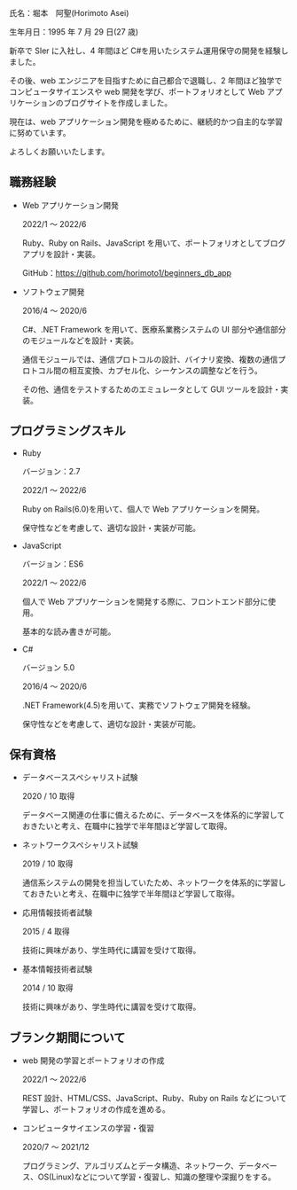 氏名：堀本　阿聖(Horimoto Asei)

生年月日：1995 年 7 月 29 日(27 歳)

新卒で SIer に入社し、4 年間ほど C#を用いたシステム運用保守の開発を経験しました。

その後、web エンジニアを目指すために自己都合で退職し、2 年間ほど独学でコンピュータサイエンスや web 開発を学び、ポートフォリオとして Web アプリケーションのブログサイトを作成しました。

現在は、web アプリケーション開発を極めるために、継続的かつ自主的な学習に努めています。

よろしくお願いいたします。

## 職務経験

- Web アプリケーション開発

  2022/1 ～ 2022/6

  Ruby、Ruby on Rails、JavaScript を用いて、ポートフォリオとしてブログアプリを設計・実装。

  GitHub：https://github.com/horimoto1/beginners_db_app

- ソフトウェア開発

  2016/4 ～ 2020/6

  C#、.NET Framework を用いて、医療系業務システムの UI 部分や通信部分のモジュールなどを設計・実装。

  通信モジュールでは、通信プロトコルの設計、バイナリ変換、複数の通信プロトコル間の相互変換、カプセル化、シーケンスの調整などを行う。

  その他、通信をテストするためのエミュレータとして GUI ツールを設計・実装。

## プログラミングスキル

- Ruby

  バージョン：2.7

  2022/1 ～ 2022/6

  Ruby on Rails(6.0)を用いて、個人で Web アプリケーションを開発。

  保守性などを考慮して、適切な設計・実装が可能。

- JavaScript

  バージョン：ES6

  2022/1 ～ 2022/6

  個人で Web アプリケーションを開発する際に、フロントエンド部分に使用。

  基本的な読み書きが可能。

- C#

  バージョン 5.0

  2016/4 ～ 2020/6

  .NET Framework(4.5)を用いて、実務でソフトウェア開発を経験。

  保守性などを考慮して、適切な設計・実装が可能。

## 保有資格

- データベーススペシャリスト試験

  2020 / 10 取得

  データベース関連の仕事に備えるために、データベースを体系的に学習しておきたいと考え、在職中に独学で半年間ほど学習して取得。

- ネットワークスペシャリスト試験

  2019 / 10 取得

  通信系システムの開発を担当していたため、ネットワークを体系的に学習しておきたいと考え、在職中に独学で半年間ほど学習して取得。

- 応用情報技術者試験

  2015 / 4 取得

  技術に興味があり、学生時代に講習を受けて取得。

- 基本情報技術者試験

  2014 / 10 取得

  技術に興味があり、学生時代に講習を受けて取得。

## ブランク期間について

- web 開発の学習とポートフォリオの作成

  2022/1 ～ 2022/6

  REST 設計、HTML/CSS、JavaScript、Ruby、Ruby on Rails などについて学習し、ポートフォリオの作成を進める。

- コンピュータサイエンスの学習・復習

  2020/7 ～ 2021/12

  プログラミング、アルゴリズムとデータ構造、ネットワーク、データベース、OS(Linux)などについて学習・復習し、知識の整理や深掘りをする。
